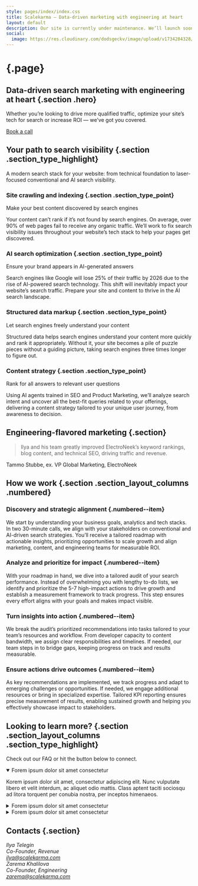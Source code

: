 ```yaml
---
style: pages/index/index.css
title: Scalekarma – Data-driven marketing with engineering at heart
layout: default
description: Our site is currently under maintenance. We’ll launch soon!
social:
  image: https://res.cloudinary.com/dodsgeckv/image/upload/v1734284328/scalekarma-og-image_ywgbhw.png
---
```


# <logo class="page--logo" /> {.page}

<ripples />

<ripples position="bottom" />

## Data-driven **search&nbsp;marketing** with **engineering** at&nbsp;heart {.section .hero}

Whether you’re looking to drive more qualified traffic, optimize your site’s tech for
search or increase ROI — we’ve got you covered.

[Book a call](#book-a-call)

## Your path to **search&nbsp;visibility** {.section .section_type_highlight}

A modern search stack for your website: from technical foundation to laser-focused
conventional and AI search visibility.

### Site crawling and&nbsp;indexing {.section .section_type_point}

Make your best content discovered by search engines

Your content can’t rank if it’s not found by search engines. On average, over 90% of
web pages fail to receive any organic traffic. We’ll work to fix search visibility
issues throughout your website’s tech stack to help your pages get discovered.

### AI&nbsp;search optimization {.section .section_type_point}

Ensure your brand appears in AI-generated answers

Search engines like Google will lose 25% of their traffic by 2026 due to the rise of
AI-powered search technology. This shift will inevitably impact your website’s search
traffic. Prepare your site and content to thrive in the AI search landscape.

### Structured&nbsp;data markup {.section .section_type_point}

Let search engines freely understand your content

Structured data helps search engines understand your content more quickly and rank it
appropriately. Without it, your site becomes a pile of puzzle pieces without a
guiding picture, taking search engines three times longer to figure out.

### Content strategy {.section .section_type_point}

Rank for all answers to relevant user questions

Using AI agents trained in SEO and Product Marketing, we’ll analyze search intent and
uncover all the best-fit queries related to your offerings, delivering a content
strategy tailored to your unique user journey, from awareness to decision.

## Engineering-flavored **marketing** {.section}

> Ilya and his team greatly improved ElectroNeek’s keyword rankings, blog content,
> and technical SEO, driving traffic and revenue.

Tammo Stubbe, ex. VP Global Marketing, ElectroNeek

## How we **work** {.section .section_layout_columns .numbered}

<ripples position="left" />

### Discovery and strategic alignment {.numbered--item}

We start by understanding your business goals, analytics and tech stacks. In two
30-minute calls, we align with your stakeholders on conventional and AI-driven search
strategies. You’ll receive a tailored roadmap with actionable insights, prioritizing
opportunities to scale growth and align marketing, content, and engineering teams for
measurable ROI.

### Analyze and prioritize for impact {.numbered--item}

With your roadmap in hand, we dive into a tailored audit of your search performance.
Instead of overwhelming you with lengthy to-do lists, we identify and prioritize the
5-7 high-impact actions to drive growth and establish a measurement framework to
track progress. This step ensures every effort aligns with your goals and makes
impact visible.

### Turn insights into action {.numbered--item}

We break the audit’s prioritized recommendations into tasks tailored to your team’s
resources and workflow. From developer capacity to content bandwidth, we assign clear
responsibilities and timelines. If needed, our team steps in to bridge gaps, keeping
progress on track and results measurable.

### Ensure actions drive outcomes {.numbered--item}

As key recommendations are implemented, we track progress and adapt to emerging
challenges or opportunities. If needed, we engage additional resources or bring in
specialized expertise. Tailored KPI reporting ensures precise measurement of results,
enabling sustained growth and helping you effectively showcase impact to
stakeholders.

## Looking to **learn&nbsp;more?** {.section .section_layout_columns .section_type_highlight}

Check out our FAQ or hit the button below to connect.

<details open>
  <summary>Forem ipsum dolor sit amet consectetur</summary>

Korem ipsum dolor sit amet, consectetur adipiscing elit. Nunc vulputate libero et
velit interdum, ac aliquet odio mattis. Class aptent taciti sociosqu ad litora
torquent per conubia nostra, per inceptos himenaeos.

</details>

<details>
  <summary>Forem ipsum dolor sit amet consectetur</summary>

Korem ipsum dolor sit amet, consectetur adipiscing elit. Nunc vulputate libero et
velit interdum, ac aliquet odio mattis. Class aptent taciti sociosqu ad litora
torquent per conubia nostra, per inceptos himenaeos.

</details>

<details>
  <summary>Forem ipsum dolor sit amet consectetur</summary>

Korem ipsum dolor sit amet, consectetur adipiscing elit. Nunc vulputate libero et
velit interdum, ac aliquet odio mattis. Class aptent taciti sociosqu ad litora
torquent per conubia nostra, per inceptos himenaeos.

</details>

## Contacts {.section}

<address>
  Ilya Telegin<br/>
  Co-Founder, Revenue<br/>
  <a href="mailto:ilya@scalekarma.com">ilya@scalekarma.com</a>
</address>

<address>
  Zarema Khalilova<br/>
  Co-Founder, Engineering<br/>
  <a href="mailto:zarema@scalekarma.com">zarema@scalekarma.com</a>
</address>
